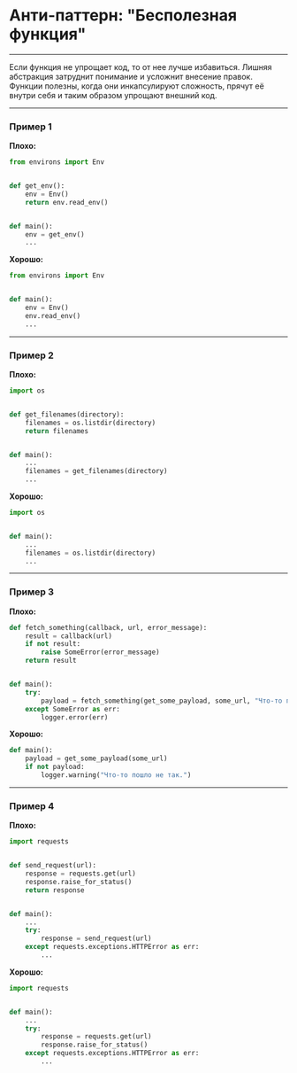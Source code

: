 # Анти-паттерн: "Бесполезная функция"

***

Если функция не упрощает код, то от нее лучше избавиться. Лишняя абстракция затруднит понимание и усложнит внесение правок. Функции полезны, когда они инкапсулируют сложность, прячут её внутри себя и таким образом упрощают внешний код.

***

### Пример 1

**Плохо:**
```python
from environs import Env


def get_env():
    env = Env()
    return env.read_env()


def main():
    env = get_env()
    ...
```
**Хорошо:**
```python
from environs import Env


def main():
    env = Env()
    env.read_env()
    ...
```
***

### Пример 2

**Плохо:**
```python
import os


def get_filenames(directory):
    filenames = os.listdir(directory)
    return filenames


def main():
    ...
    filenames = get_filenames(directory)
    ...
```
**Хорошо:**
```python
import os


def main():
    ...
    filenames = os.listdir(directory)
    ...
```
***

### Пример 3

**Плохо:**
```python
def fetch_something(callback, url, error_message):
    result = callback(url)
    if not result:
        raise SomeError(error_message)
    return result


def main():
    try:
        payload = fetch_something(get_some_payload, some_url, "Что-то пошло не так.")
    except SomeError as err:
        logger.error(err)
```
**Хорошо:**
```python
def main():
    payload = get_some_payload(some_url)
    if not payload:
        logger.warning("Что-то пошло не так.")
```
***

### Пример 4

**Плохо:**
```python
import requests


def send_request(url):
    response = requests.get(url)
    response.raise_for_status()
    return response


def main():
    ...
    try:
        response = send_request(url)
    except requests.exceptions.HTTPError as err:
        ...
```
**Хорошо:**
```python
import requests


def main():
    ...
    try:
        response = requests.get(url)
        response.raise_for_status()
    except requests.exceptions.HTTPError as err:
        ...
```

